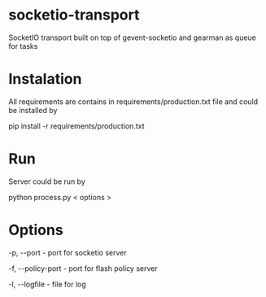 # socketio-transport

SocketIO transport built on top of gevent-socketio and gearman as queue for tasks

# Instalation

All requirements are contains in requirements/production.txt file and could be installed by

pip install -r requirements/production.txt

# Run

Server could be run by

python process.py < options >

# Options

-p, --port - port for socketio server

-f, --policy-port - port for flash policy server

-l, --logfile - file for log
